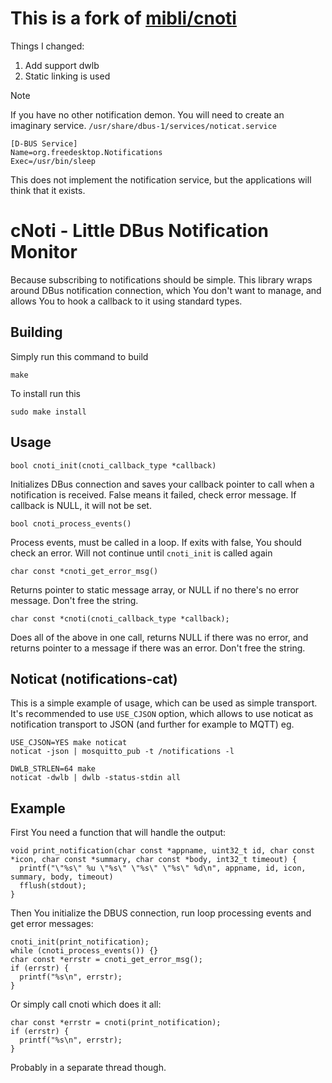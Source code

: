 # This is a fork of [mibli/cnoti](https://github.com/mibli/cnoti)  
Things I changed:
1. Add support dwlb
2. Static linking is used

> [!NOTE]
>
> If you have no other notification demon. You will need to create an imaginary service.
> `/usr/share/dbus-1/services/noticat.service`
> ```
> [D-BUS Service]
> Name=org.freedesktop.Notifications
> Exec=/usr/bin/sleep
> ```
> This does not implement the notification service, but the applications will think that it exists.

# cNoti - Little DBus Notification Monitor

Because subscribing to notifications should be simple. This library wraps around DBus notification
connection, which You don't want to manage, and allows You to hook a callback to it using standard
types.

## Building

Simply run this command to build

    make

To install run this

    sudo make install

## Usage

    bool cnoti_init(cnoti_callback_type *callback)

Initializes DBus connection and saves your callback pointer to call when a notification is received.
False means it failed, check error message. If callback is NULL, it will not be set.

    bool cnoti_process_events()

Process events, must be called in a loop. If exits with false, You should check an error. Will not
continue until `cnoti_init` is called again

    char const *cnoti_get_error_msg()

Returns pointer to static message array, or NULL if no there's no error message. Don't free the
string.

    char const *cnoti(cnoti_callback_type *callback);

Does all of the above in one call, returns NULL if there was no error, and returns pointer to a
message if there was an error. Don't free the string.

## Noticat (notifications-cat)

This is a simple example of usage, which can be used as simple transport. It's recommended to use
`USE_CJSON` option, which allows to use noticat as notification transport to JSON (and further for
example to MQTT) eg.

    USE_CJSON=YES make noticat
    noticat -json | mosquitto_pub -t /notifications -l

    DWLB_STRLEN=64 make
    noticat -dwlb | dwlb -status-stdin all

## Example

First You need a function that will handle the output:

    void print_notification(char const *appname, uint32_t id, char const *icon, char const *summary, char const *body, int32_t timeout) {
      printf("\"%s\" %u \"%s\" \"%s\" \"%s\" %d\n", appname, id, icon, summary, body, timeout)
      fflush(stdout);
    }

Then You initialize the DBUS connection, run loop processing events and get error messages:

    cnoti_init(print_notification);
    while (cnoti_process_events()) {}
    char const *errstr = cnoti_get_error_msg();
    if (errstr) {
      printf("%s\n", errstr);
    }

Or simply call cnoti which does it all:

    char const *errstr = cnoti(print_notification);
    if (errstr) {
      printf("%s\n", errstr);
    }

Probably in a separate thread though.
